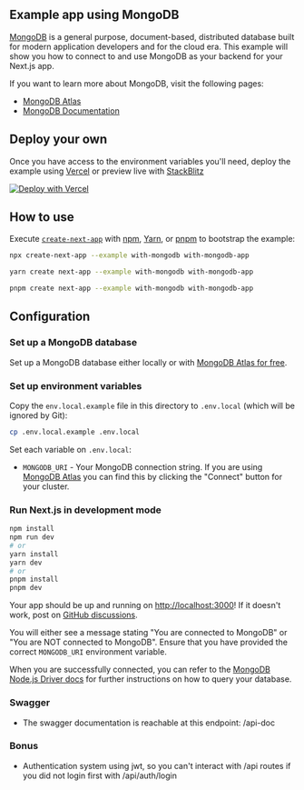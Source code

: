 ## Example app using MongoDB

[MongoDB](https://www.mongodb.com/) is a general purpose, document-based, distributed database built for modern application developers and for the cloud era. This example will show you how to connect to and use MongoDB as your backend for your Next.js app.

If you want to learn more about MongoDB, visit the following pages:

- [MongoDB Atlas](https://mongodb.com/atlas)
- [MongoDB Documentation](https://docs.mongodb.com/)

## Deploy your own

Once you have access to the environment variables you'll need, deploy the example using [Vercel](https://vercel.com?utm_source=github&utm_medium=readme&utm_campaign=next-example) or preview live with [StackBlitz](https://stackblitz.com/github/vercel/next.js/tree/canary/examples/with-mongodb)

[![Deploy with Vercel](https://vercel.com/button)](https://vercel.com/new/clone?project-name=with-mongodb&repository-name=with-mongodb&repository-url=https%3A%2F%2Fgithub.com%2Fvercel%2Fnext.js%2Ftree%2Fcanary%2Fexamples%2Fwith-mongodb&integration-ids=oac_jnzmjqM10gllKmSrG0SGrHOH)

## How to use

Execute [`create-next-app`](https://github.com/vercel/next.js/tree/canary/packages/create-next-app) with [npm](https://docs.npmjs.com/cli/init), [Yarn](https://yarnpkg.com/lang/en/docs/cli/create/), or [pnpm](https://pnpm.io) to bootstrap the example:

```bash
npx create-next-app --example with-mongodb with-mongodb-app
```

```bash
yarn create next-app --example with-mongodb with-mongodb-app
```

```bash
pnpm create next-app --example with-mongodb with-mongodb-app
```

## Configuration

### Set up a MongoDB database

Set up a MongoDB database either locally or with [MongoDB Atlas for free](https://mongodb.com/atlas).

### Set up environment variables

Copy the `env.local.example` file in this directory to `.env.local` (which will be ignored by Git):

```bash
cp .env.local.example .env.local
```

Set each variable on `.env.local`:

- `MONGODB_URI` - Your MongoDB connection string. If you are using [MongoDB Atlas](https://mongodb.com/atlas) you can find this by clicking the "Connect" button for your cluster.

### Run Next.js in development mode

```bash
npm install
npm run dev
# or
yarn install
yarn dev
# or
pnpm install
pnpm dev
```

Your app should be up and running on [http://localhost:3000](http://localhost:3000)! If it doesn't work, post on [GitHub discussions](https://github.com/vercel/next.js/discussions).

You will either see a message stating "You are connected to MongoDB" or "You are NOT connected to MongoDB". Ensure that you have provided the correct `MONGODB_URI` environment variable.

When you are successfully connected, you can refer to the [MongoDB Node.js Driver docs](https://mongodb.github.io/node-mongodb-native/3.4/tutorials/collections/) for further instructions on how to query your database.

### Swagger
- The swagger documentation is reachable at this endpoint: /api-doc

### Bonus

- Authentication system using jwt, so you can't interact with /api routes if you did not login first with /api/auth/login
